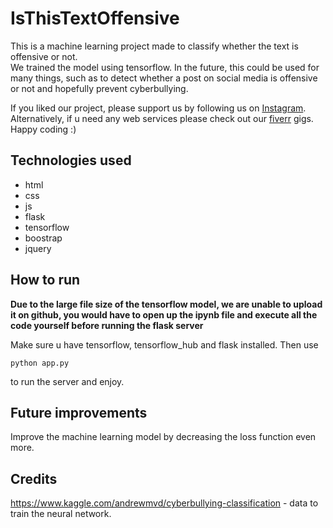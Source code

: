 # IsThisTextOffensive
This is a machine learning project made to classify whether the text is offensive or not. <br/>
We trained the model using tensorflow. In the future, this could be used for many things, such as to detect whether a post on social media is offensive or not and hopefully prevent cyberbullying.


If you liked our project, please support us by following us on [Instagram](https://www.instagram.com/coder_overflow/). <br/>
Alternatively, if u need any web services please check out our [fiverr](https://www.fiverr.com/share/120ga0) gigs. Happy coding :)

## Technologies used
- html
- css
- js
- flask
- tensorflow
- boostrap
- jquery

## How to run
**Due to the large file size of the tensorflow model, we are unable to upload it on github, you would have to open up the ipynb file and execute all the code yourself before running the flask server**

Make sure u have tensorflow, tensorflow_hub and flask installed. Then use
```
python app.py
```
to run the server and enjoy.

## Future improvements
Improve the machine learning model by decreasing the loss function even more.

## Credits
https://www.kaggle.com/andrewmvd/cyberbullying-classification - data to train the neural network.
